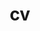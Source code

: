 ---
layout: cv
permalink: /cv/
title: cv
nav: true
nav_order: 4
cv_pdf: prof_cv.jpg
description: This is my current professional CV, and a good place to start the discussion on my professional value
---